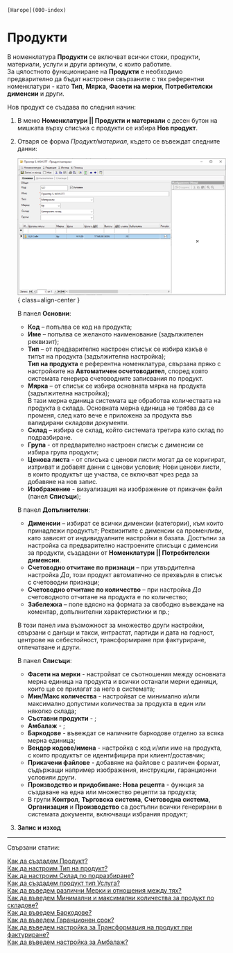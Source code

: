 ```{only} html
[Нагоре](000-index)
```

# Продукти

В номенклатура **Продукти** се включват всички стоки, продукти, материали, услуги и други артикули, с които работите.  
За цялостното функциониране на **Продукти** е необходимо предварително да бъдат настроени свързаните с тях референтни номенклатури - като **Тип**, **Мярка**, **Фасети на мерки**, **Потребителски дименсии** и други.  

Нов продукт се създава по следния начин:

 1) В меню **Номенклатури || Продукти и материали** с десен бутон на
    мишката върху списъка с продукти се избира **Нов продукт**.
    
 2) Отваря се форма *Продукт/материал*, където се въвеждат следните данни:
 
    ![Форма продукт](903-item-form1.png){ class=align-center }

    В панел **Основни**:
    - **Код** – попълва се код на продукта;
    - **Име** – попълва се желаното наименование (задължителен реквизит);
    - **Тип** – от предварително настроен списък се избира какъв е типът на продукта (задължителна настройка);  
    **Тип на продукта** е референтна номенклатура, свързана пряко с настройките на **Автоматичен осчетоводител**, според която системата генерира счетоводните записвания по продукт.  
    - **Мярка** – от списък се избира основната мярка на продукта (задължителна настройка);  
    В тази мерна единица системата ще обработва количествата на продукта в склада. Основната мерна единица не трябва да се променя, след като вече е приложена за продукта във валидирани складови документи.
    - **Склад** – избира се склад, който системата третира като склад по подразбиране.  
    - **Група** - от предварително настроен списък с дименсии се избира група продукти;
    - **Ценова листа** - от списъка с ценови листи могат да се коригират, изтриват и добавят данни с ценови условия;
    Нови ценови листи, в които продуктът ще участва, се включват чрез реда за добавяне на нов запис. 
    - **Изображение** - визуализация на изображение от прикачен файл (панел **Списъци**);

    В панел **Допълнителни**:
    - **Дименсии** – избират се всички дименсии (категории), към които принадлежи продуктът;
    Реквизитите с дименсии са променливи, като зависят от индивидуалните настройки в базата. Достъпни за настройка са предварително настроените списъци с дименсии за продукти, създадени от **Номенклатури || Потребителски дименсии**.
    - **Счетоводно отчитане по признаци** – при утвърдителна настройка *Да*, този продукт автоматично се прехвърля в списък с счетоводни признаци;
    - **Счетоводно отчитане по количество** – при настройка *Да* счетоводното отчитане на продукта е по количество;
    - **Забележка** – поле вдясно на формата за свободно въвеждане на коментар, допълнителни характеристики и пр.;  

    В този панел има възможност за множество други настройки, свързани с данъци и такси, интрастат, партиди и дата на годност, центрове на себестойност, трансформиране при фактуриране, отпечатване и други.  
    
    В панел **Списъци**:
    - **Фасети на мерки** - настройват се съотношения между основната мерна единица на продукта и всички останали мерни единици, които ще се прилагат за него в системата;
    - **Мин/Макс количества** - настройват се минимално и/или максимално допустими количества за продукта в един или няколко склада;
    - **Съставни продукти** - ;
    - **Амбалаж** - ;
    - **Баркодове** - въвеждат се наличните баркодове отделно за всяка мерна единица;
    - **Вендор кодове/имена** - настройка с код и/или име на продукта, с които продуктът се идентифицира при клиент/доставчик;
    - **Прикачени файлове** - добавяне на файлове с различен формат, съдържащи например изображения, инструкции, гаранционни условияи други.
    - **Производство и придобиване: Нова рецепта** - функция за създаване на една или множество рецепти за продукта;
    - В групи **Контрол**, **Търговска система**, **Счетоводна система**, **Организация** и **Производство** са достъпни всички генерирани в системата документи, включващи избрания продукт;


 3)  **Запис и изход**  

___
Свързани статии:

[Как да създадем Продукт?](https://www.unicontsoft.com/cms/node/13)  
[Как да настроим Тип на продукт?](https://www.unicontsoft.com/cms/node/104)  
[Как да настроим Склад по подразбиране?](https://www.unicontsoft.com/cms/node/103)  
[Как да създадем продукт тип Услуга?](https://www.unicontsoft.com/cms/node/99)  
[Как да въведем различни Мерки и отношения между тях?](https://www.unicontsoft.com/cms/node/101)  
[Как да въведем Минимални и максимални количества за продукт по складове?](https://www.unicontsoft.com/cms/node/218)  
[Как да въведем Баркодове?](https://www.unicontsoft.com/cms/node/102)  
[Как да въведем Гаранционен срок?](https://www.unicontsoft.com/cms/node/113)  
[Как да въведем настройка за Трансформация на продукт при фактуриране?](https://www.unicontsoft.com/cms/node/105)  
[Как да въведем настройка за Амбалаж?](https://www.unicontsoft.com/cms/node/187)  